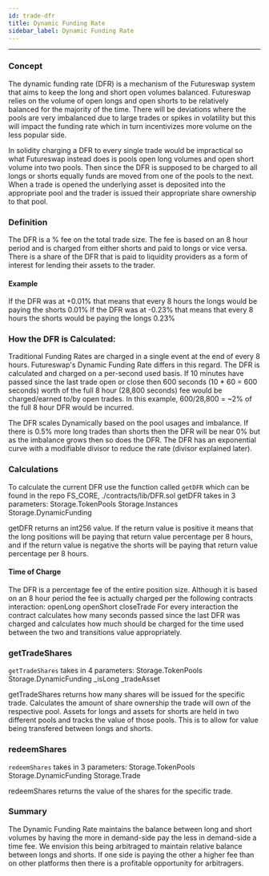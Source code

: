 ```yaml
---
id: trade-dfr
title: Dynamic Funding Rate
sidebar_label: Dynamic Funding Rate
---
```


---

### Concept

The dynamic funding rate (DFR) is a mechanism of the Futureswap system that aims to keep the long and short open volumes balanced. Futureswap relies on the volume of open longs and open shorts to be relatively balanced for the majority of the time. There will be deviations where the pools are very imbalanced due to large trades or spikes in volatility but this will impact the funding rate which in turn incentivizes more volume on the less popular side.

In solidity charging a DFR to every single trade would be impractical so what Futureswap instead does is pools open long volumes and open short volume into two pools. Then since the DFR is supposed to be charged to all longs or shorts equally funds are moved from one of the pools to the next. When a trade is opened the underlying asset is deposited into the appropriate pool and the trader is issued their appropriate share ownership to that pool.

### Definition

The DFR is a % fee on the total trade size. The fee is based on an 8 hour period and is charged from either shorts and paid to longs or vice versa. There is a share of the DFR that is paid to liquidity providers as a form of interest for lending their assets to the trader.

#### Example

If the DFR was at +0.01% that means that every 8 hours the longs would be paying the shorts 0.01%
If the DFR was at -0.23% that means that every 8 hours the shorts would be paying the longs 0.23%

### How the DFR is Calculated:

Traditional Funding Rates are charged in a single event at the end of every 8 hours. Futureswap's Dynamic Funding Rate differs in this regard. The DFR is calculated and charged on a per-second used basis. If 10 minutes have passed since the last trade open or close then 600 seconds (10 \* 60 = 600 seconds) worth of the full 8 hour (28,800 seconds) fee would be charged/earned to/by open trades. In this example, 600/28,800 = ~2% of the full 8 hour DFR would be incurred.

The DFR scales Dynamically based on the pool usages and imbalance. If there is 0.5% more long trades than shorts then the DFR will be near 0% but as the imbalance grows then so does the DFR. The DFR has an exponential curve with a modifiable divisor to reduce the rate (divisor explained later).

### Calculations

To calculate the current DFR use the function called `getDFR` which can be found in the repo FS_CORE, ./contracts/lib/DFR.sol
getDFR takes in 3 parameters:
Storage.TokenPools
Storage.Instances
Storage.DynamicFunding

getDFR returns an int256 value. If the return value is positive it means that the long positions will be paying that return value percentage per 8 hours, and if the return value is negative the shorts will be paying that return value percentage per 8 hours.

#### Time of Charge

The DFR is a percentage fee of the entire position size. Although it is based on an 8 hour period the fee is actually charged per the following contracts interaction:
openLong
openShort
closeTrade
For every interaction the contract calculates how many seconds passed since the last DFR was charged and calculates how much should be charged for the time used between the two and transitions value appropriately.

### getTradeShares

`getTradeShares` takes in 4 parameters:
Storage.TokenPools
Storage.DynamicFunding
\_isLong
\_tradeAsset

getTradeShares returns how many shares will be issued for the specific trade. Calculates the amount of share ownership the trade will own of the respective pool. Assets for longs and assets for shorts are held in two different pools and tracks the value of those pools. This is to allow for value being transfered between longs and shorts.

### redeemShares

`redeemShares` takes in 3 parameters:
Storage.TokenPools
Storage.DynamicFunding
Storage.Trade

redeemShares returns the value of the shares for the specific trade.

### Summary

The Dynamic Funding Rate maintains the balance between long and short volumes by having the more in demand-side pay the less in demand-side a time fee. We envision this being arbitraged to maintain relative balance between longs and shorts. If one side is paying the other a higher fee than on other platforms then there is a profitable opportunity for arbitragers.
